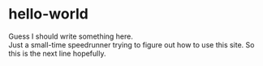 # hello-world
Guess I should write something here.  
Just a small-time speedrunner trying to figure out how to use this site.  So this is the next line hopefully.
